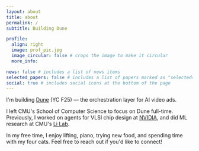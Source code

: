 ```yaml
---
layout: about
title: about
permalink: /
subtitle: Building Dune

profile:
  align: right
  image: prof_pic.jpg
  image_circular: false # crops the image to make it circular
  more_info:

news: false # includes a list of news items
selected_papers: false # includes a list of papers marked as "selected={true}"
social: true # includes social icons at the bottom of the page
---
```


I'm building <a href='https://trydune.ai/'>Dune</a> (YC F25) — the orchestration layer for AI video ads.

I left CMU's School of Computer Science to focus on Dune full-time. Previously, I worked on agents for VLSI chip design at <a href="https://www.nvidia.com/en-us/">NVIDIA</a>, and did ML research at CMU's <a href="https://leililab.github.io/">Li Lab</a>.

In my free time, I enjoy lifting, piano, trying new food, and spending time with my four cats. Feel free to reach out if you'd like to connect!